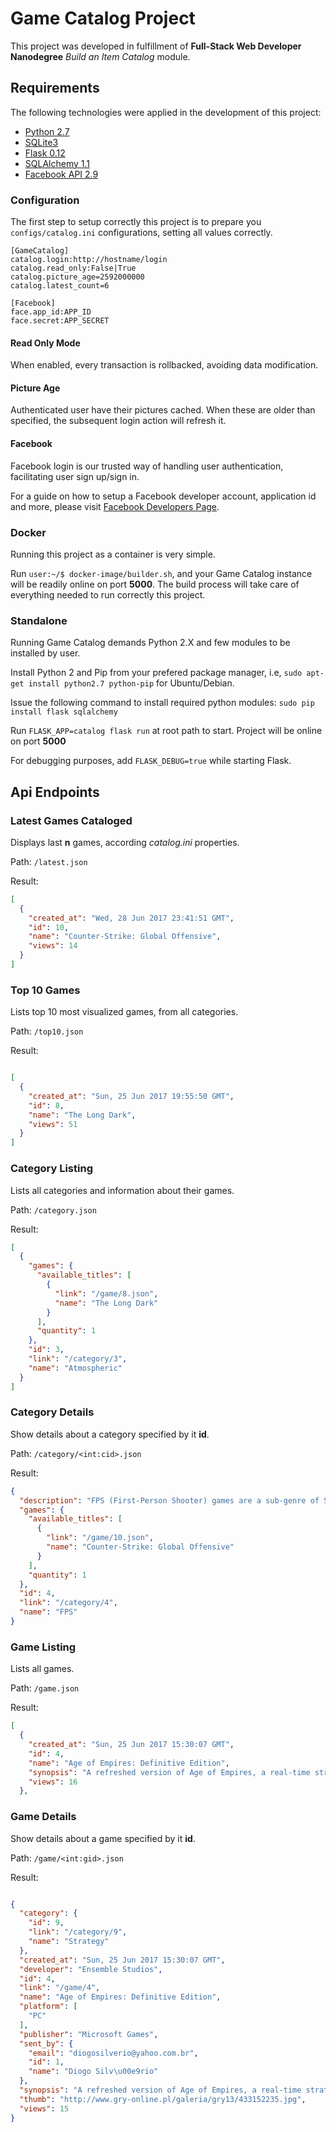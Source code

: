 # Game Catalog Project

This project was developed in fulfillment of **Full-Stack Web Developer Nanodegree** *Build an Item Catalog* module.

## Requirements

The following technologies were applied in the development of this project:
* [Python 2.7](https://www.python.org/downloads/)
* [SQLite3](https://www.sqlite.org/)
* [Flask 0.12](http://flask.pocoo.org/)
* [SQLAlchemy 1.1](http://www.sqlalchemy.org/)
* [Facebook API 2.9](https://developers.facebook.com/)

### Configuration

The first step to setup correctly this project is to prepare you `configs/catalog.ini` configurations, setting all values correctly.

```
[GameCatalog]
catalog.login:http://hostname/login
catalog.read_only:False|True
catalog.picture_age=2592000000
catalog.latest_count=6

[Facebook]
face.app_id:APP_ID
face.secret:APP_SECRET
```

#### Read Only Mode

When enabled, every transaction is rollbacked, avoiding data modification.

#### Picture Age

Authenticated user have their pictures cached. When these are older than specified, the subsequent login action will refresh it.

#### Facebook

Facebook login is our trusted way of handling user authentication, facilitating user sign up/sign in.

For a guide on how to setup a Facebook developer account, application id and more, please visit [Facebook Developers Page](https://developers.facebook.com/).

### Docker

Running this project as a container is very simple.

Run `user:~/$ docker-image/builder.sh`, and your Game Catalog instance will be readily online on port **5000**. The build process will take care of everything needed to run correctly this project.

### Standalone

Running Game Catalog demands Python 2.X and few modules to be installed by user.

Install Python 2 and Pip from your prefered package manager, i.e, `sudo apt-get install python2.7 python-pip` for Ubuntu/Debian.

Issue the following command to install required python modules: `sudo pip install flask sqlalchemy`

Run `FLASK_APP=catalog flask run` at root path to start. Project will be online on port **5000**

For debugging purposes, add `FLASK_DEBUG=true` while starting Flask.

## Api Endpoints

### Latest Games Cataloged

Displays last **n** games, according *catalog.ini* properties.

Path: `/latest.json`

Result:
```json
[
  {
    "created_at": "Wed, 28 Jun 2017 23:41:51 GMT", 
    "id": 10, 
    "name": "Counter-Strike: Global Offensive", 
    "views": 14
  }
]
```

### Top 10 Games

Lists top 10 most visualized games, from all categories.

Path: `/top10.json`

Result:
```json

[
  {
    "created_at": "Sun, 25 Jun 2017 19:55:50 GMT", 
    "id": 8, 
    "name": "The Long Dark", 
    "views": 51
  }
]
```

### Category Listing

Lists all categories and information about their games.

Path: `/category.json`

Result:
```json
[
  {
    "games": {
      "available_titles": [
        {
          "link": "/game/8.json", 
          "name": "The Long Dark"
        }
      ], 
      "quantity": 1
    }, 
    "id": 3, 
    "link": "/category/3", 
    "name": "Atmospheric"
  }
]
```

### Category Details

Show details about a category specified by it **id**.

Path: `/category/<int:cid>.json`

Result:
```json
{
  "description": "FPS (First-Person Shooter) games are a sub-genre of Shooting games that became immensely popular. They are basically Shooting games played from the protagonist's perspective, allowing for a higher degree of immersion and realism. Military FPS games are extremely popular, but these games may also take place in fantasy or sci-fi settings. FPS games may also incorporate an optional third-person perspective, limited melee combat, or narrative elements of Action-Adventures. Online multi-player FPS games are also particularly popular.\n", 
  "games": {
    "available_titles": [
      {
        "link": "/game/10.json", 
        "name": "Counter-Strike: Global Offensive"
      }
    ], 
    "quantity": 1
  }, 
  "id": 4, 
  "link": "/category/4", 
  "name": "FPS"
}
```

### Game Listing

Lists all games.

Path: `/game.json`

Result:
```json
[
  {
    "created_at": "Sun, 25 Jun 2017 15:30:07 GMT", 
    "id": 4, 
    "name": "Age of Empires: Definitive Edition", 
    "synopsis": "A refreshed version of Age of Empires, a real-time strategy game that debuted in 1997. Microsoft, th...", 
    "views": 16
  }, 
```

### Game Details

Show details about a game specified by it **id**.

Path: `/game/<int:gid>.json`

Result:
```json

{
  "category": {
    "id": 9, 
    "link": "/category/9", 
    "name": "Strategy"
  }, 
  "created_at": "Sun, 25 Jun 2017 15:30:07 GMT", 
  "developer": "Ensemble Studios", 
  "id": 4, 
  "link": "/game/4", 
  "name": "Age of Empires: Definitive Edition", 
  "platform": [
    "PC"
  ], 
  "publisher": "Microsoft Games", 
  "sent_by": {
    "email": "diogosilverio@yahoo.com.br", 
    "id": 1, 
    "name": "Diogo Silv\u00e9rio"
  }, 
  "synopsis": "A refreshed version of Age of Empires, a real-time strategy game that debuted in 1997. Microsoft, the company responsible for the new version, focused not only on improving the graphics so that they now support 4K resolution, but on recording a new version of the symphonic soundtrack as well. \r\n\r\nThe title contains the content of the basic version of the original game and of the Rise of Rome expansion pack. The singleplayer scenarios were expanded with new narrative features. In Age of Empires: Definitive Edition the player is leading civilizations from various areas of the world to war. The gameplay is focused on expanding the base, obtaining resources, recruiting army and participating in dynamical battles. \r\n\r\nA modernized interface makes controlling the battlefield easier. In addition to singleplayer modes, the title offers multiplayer mode based on Xbox Live.", 
  "thumb": "http://www.gry-online.pl/galeria/gry13/433152235.jpg", 
  "views": 15
}

```
